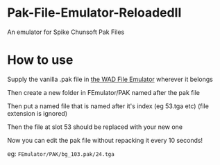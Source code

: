 # Pak-File-Emulator-ReloadedII
An emulator for Spike Chunsoft Pak Files

# How to use
Supply the vanilla .pak file in [the WAD File Emulator](https://github.com/morgana-x/Wad-File-Emulator-ReloadedII) wherever it belongs

Then create a new folder in FEmulator/PAK named after the pak file

Then put a named file that is named after it's index (eg 53.tga etc) (file extension is ignored)

Then the file at slot 53 should be replaced with your new one

Now you can edit the pak file without repacking it every 10 seconds!

eg: `FEmulator/PAK/bg_103.pak/24.tga`
